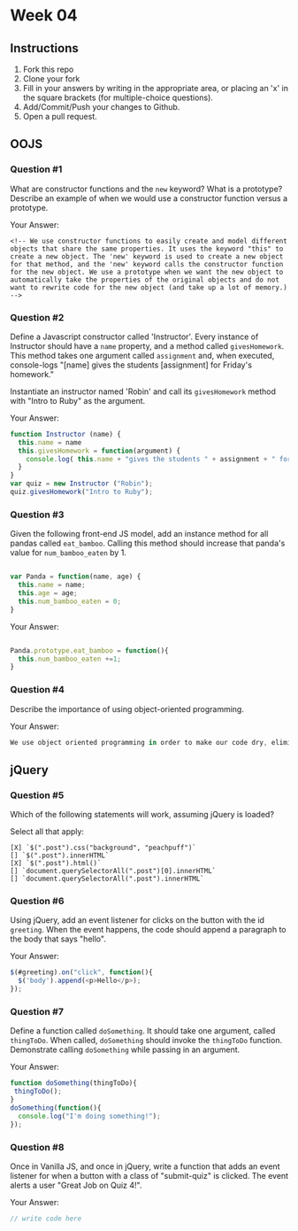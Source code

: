 # Week 04

## Instructions

1. Fork this repo
2. Clone your fork
3. Fill in your answers by writing in the appropriate area, or placing an 'x' in
the square brackets (for multiple-choice questions).
4. Add/Commit/Push your changes to Github.
5. Open a pull request.

## OOJS

### Question #1

What are constructor functions and the `new` keyword? What is a prototype? Describe an example of when we would use a constructor function versus a prototype.

Your Answer:
```text
<!-- We use constructor functions to easily create and model different objects that share the same properties. It uses the keyword "this" to create a new object. The 'new' keyword is used to create a new object for that method, and the 'new' keyword calls the constructor function for the new object. We use a prototype when we want the new object to automatically take the properties of the original objects and do not want to rewrite code for the new object (and take up a lot of memory.) -->
```

### Question #2

Define a Javascript constructor called 'Instructor'. Every instance of Instructor should have a `name` property, and a method called `givesHomework`. This method takes one argument called `assignment` and, when executed, console-logs "[name] gives the students [assignment] for Friday's homework."

Instantiate an instructor named 'Robin' and call its `givesHomework` method with "Intro to Ruby" as the argument.

Your Answer:

```js
function Instructor (name) {
  this.name = name
  this.givesHomework = function(argument) {
    console.log( this.name + "gives the students " + assignment + " for Friday's homework.");
  }
}
var quiz = new Instructor ("Robin");
quiz.givesHomework("Intro to Ruby");

```
### Question #3

Given the following front-end JS model, add an instance method for all pandas called `eat_bamboo`. Calling this method should increase that panda's value for `num_bamboo_eaten` by 1.

```js

var Panda = function(name, age) {
  this.name = name;
  this.age = age;
  this.num_bamboo_eaten = 0;
}
```
Your Answer:
```js

Panda.prototype.eat_bamboo = function(){
  this.num_bamboo_eaten +=1;
}

```

### Question #4

Describe the importance of using object-oriented programming.

Your Answer:
```js
We use object oriented programming in order to make our code dry, eliminate repetition and generally simplify our code so that it does not take up as much space and memory by repeating the same cody in each instance. object-oriented programming allows us to use abstraction, encapsulation and modularity.
```

## jQuery

### Question #5

Which of the following statements will work, assuming jQuery is loaded?

Select all that apply:
```
[X] `$(".post").css("background", "peachpuff")`
[] `$(".post").innerHTML`
[X] `$(".post").html()`
[] `document.querySelectorAll(".post")[0].innerHTML`
[] `document.querySelectorAll(".post").innerHTML`
```

### Question #6

Using jQuery, add an event listener for clicks on the button with the id
`greeting`. When the event happens, the code should append a paragraph to the
body that says "hello".

Your Answer:
```js
$(#greeting).on("click", function(){
  $('body').append(<p>Hello</p>);
});
```

### Question #7

Define a function called `doSomething`. It should take one argument, called
`thingToDo`. When called, `doSomething` should invoke the `thingToDo` function. Demonstrate calling `doSomething` while passing in an argument.

Your Answer:
```js
function doSomething(thingToDo){
 thingToDo();
}
doSomething(function(){
  console.log("I'm doing something!");
});
```

### Question #8

Once in Vanilla JS, and once in jQuery, write a function that adds an event listener for when a button with a class of "submit-quiz" is clicked. The event alerts a user "Great Job on Quiz 4!".

Your Answer:
```js
// write code here
```
